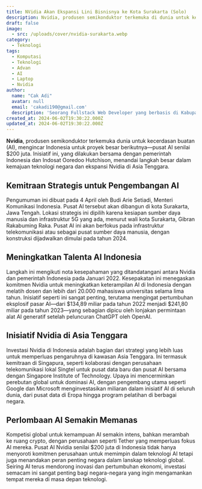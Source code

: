 ```yaml
---
title: NVidia Akan Ekspansi Lini Bisnisnya ke Kota Surakarta (Solo)
description: Nvidia, produsen semikonduktor terkemuka di dunia untuk kecerdasan buatan (AI), sedang mengincar Indonesia untuk proyek besar berikutnya—sebuah pusat AI senilai $200 juta. Inisiatif ini, yang bekerja sama dengan pemerintah Indonesia dan Indosat Ooredoo Hutchison, menandai langkah besar dalam kemajuan teknologi di negara tersebut serta ekspansi Nvidia di Asia Tenggara.
draft: false
image:
  - src: /uploads/cover/nvidia-surakarta.webp
category:
  - Teknologi
tags:
  - Komputasi
  - Teknologi
  - Advan
  - AI
  - Laptop
  - Nvidia
author:
  name: "Cak Adi"
  avatar: null
  email: 'cakadi190@gmail.com'
  description: 'Seorang Fullstack Web Developer yang berbasis di Kabupaten Ngawi yang suka sekali dengan desain dan juga hal yang berbau teknologi.'
created_at: 2024-06-02T19:30:22.000Z
updated_at: 2024-06-02T19:30:22.000Z
---
```


**Nvidia**, produsen semikonduktor terkemuka dunia untuk kecerdasan buatan (AI), mengincar Indonesia untuk proyek besar berikutnya—pusat AI senilai $200 juta. Inisiatif ini, yang dilakukan bersama dengan pemerintah Indonesia dan Indosat Ooredoo Hutchison, menandai langkah besar dalam kemajuan teknologi negara dan ekspansi Nvidia di Asia Tenggara.

## Kemitraan Strategis untuk Pengembangan AI
Pengumuman ini dibuat pada 4 April oleh Budi Arie Setiadi, Menteri Komunikasi Indonesia. Pusat AI tersebut akan dibangun di kota Surakarta, Jawa Tengah. Lokasi strategis ini dipilih karena kesiapan sumber daya manusia dan infrastruktur 5G yang ada, menurut wali kota Surakarta, Gibran Rakabuming Raka. Pusat AI ini akan berfokus pada infrastruktur telekomunikasi atau sebagai pusat sumber daya manusia, dengan konstruksi dijadwalkan dimulai pada tahun 2024.

## Meningkatkan Talenta AI Indonesia
Langkah ini mengikuti nota kesepahaman yang ditandatangani antara Nvidia dan pemerintah Indonesia pada Januari 2022. Kesepakatan ini menegaskan komitmen Nvidia untuk meningkatkan keterampilan AI di Indonesia dengan melatih dosen dan lebih dari 20.000 mahasiswa universitas selama lima tahun. Inisiatif seperti ini sangat penting, terutama mengingat pertumbuhan eksplosif pasar AI—dari $134,89 miliar pada tahun 2022 menjadi $241,80 miliar pada tahun 2023—yang sebagian dipicu oleh lonjakan permintaan alat AI generatif setelah peluncuran ChatGPT oleh OpenAI.

## Inisiatif Nvidia di Asia Tenggara
Investasi Nvidia di Indonesia adalah bagian dari strategi yang lebih luas untuk memperluas pengaruhnya di kawasan Asia Tenggara. Ini termasuk kemitraan di Singapura, seperti kolaborasi dengan perusahaan telekomunikasi lokal Singtel untuk pusat data baru dan pusat AI bersama dengan Singapore Institute of Technology. Upaya ini mencerminkan perebutan global untuk dominasi AI, dengan pengembang utama seperti Google dan Microsoft menginvestasikan miliaran dalam inisiatif AI di seluruh dunia, dari pusat data di Eropa hingga program pelatihan di berbagai negara.

## Perlombaan AI Semakin Memanas
Kompetisi global untuk kemampuan AI semakin intens, bahkan merambah ke ruang crypto, dengan perusahaan seperti Tether yang memperluas fokus AI mereka. Pusat AI Nvidia senilai $200 juta di Indonesia tidak hanya menyoroti komitmen perusahaan untuk memimpin dalam teknologi AI tetapi juga menandakan peran penting negara dalam lanskap teknologi global. Seiring AI terus mendorong inovasi dan pertumbuhan ekonomi, investasi semacam ini sangat penting bagi negara-negara yang ingin mengamankan tempat mereka di masa depan teknologi.

